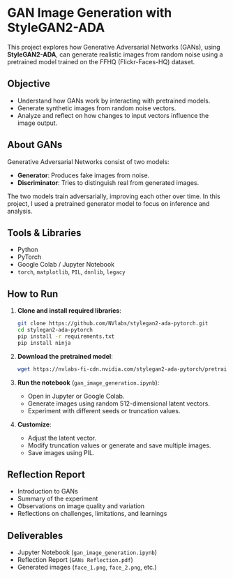 # GAN Image Generation with StyleGAN2-ADA

This project explores how Generative Adversarial Networks (GANs), using **StyleGAN2-ADA**, can generate realistic images from random noise using a pretrained model trained on the FFHQ (Flickr-Faces-HQ) dataset.

## Objective

- Understand how GANs work by interacting with pretrained models.
- Generate synthetic images from random noise vectors.
- Analyze and reflect on how changes to input vectors influence the image output.

## About GANs

Generative Adversarial Networks consist of two models:
- **Generator**: Produces fake images from noise.
- **Discriminator**: Tries to distinguish real from generated images.

The two models train adversarially, improving each other over time. In this project, I used a pretrained generator model to focus on inference and analysis.

## Tools & Libraries

- Python
- PyTorch
- Google Colab / Jupyter Notebook
- `torch`, `matplotlib`, `PIL`, `dnnlib`, `legacy`

## How to Run

1. **Clone and install required libraries**:
    ```bash
    git clone https://github.com/NVlabs/stylegan2-ada-pytorch.git
    cd stylegan2-ada-pytorch
    pip install -r requirements.txt
    pip install ninja
    ```

2. **Download the pretrained model**:
    ```bash
    wget https://nvlabs-fi-cdn.nvidia.com/stylegan2-ada-pytorch/pretrained/ffhq.pkl
    ```

3. **Run the notebook** (`gan_image_generation.ipynb`):
    - Open in Jupyter or Google Colab.
    - Generate images using random 512-dimensional latent vectors.
    - Experiment with different seeds or truncation values.

4. **Customize**:
    - Adjust the latent vector.
    - Modify truncation values or generate and save multiple images.
    - Save images using PIL.

## Reflection Report

- Introduction to GANs
- Summary of the experiment
- Observations on image quality and variation
- Reflections on challenges, limitations, and learnings

## Deliverables

- Jupyter Notebook (`gan_image_generation.ipynb`)
- Reflection Report (`GANs Reflection.pdf`)
- Generated images (`face_1.png`, `face_2.png`, etc.)